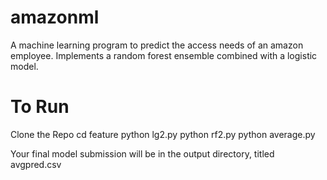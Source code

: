 amazonml
========

A machine learning program to predict the access needs of an amazon employee. Implements a random forest ensemble combined with a logistic model.

To Run
=====

Clone the Repo
cd feature
python lg2.py
python rf2.py
python average.py

Your final model submission will be in the output directory, titled avgpred.csv

